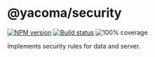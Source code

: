 # @yacoma/security

[![NPM version][npm-image]][npm-url]
[![Build status][travis-image]][travis-url]
![100% coverage](coverage-image)

[npm-image]: https://img.shields.io/npm/v/@yacoma/security.svg?style=flat
[npm-url]: https://npmjs.org/package/@yacoma/security
[travis-image]: https://img.shields.io/travis/yacoma/yacoma-js.svg?style=flat
[travis-url]: https://travis-ci.org/yacoma/yacoma-js
[coverage-image]: https://user-images.githubusercontent.com/21707/42124583-7f5478c4-7c65-11e8-8d01-36851d49a8ab.png

Implements security rules for data and server.
